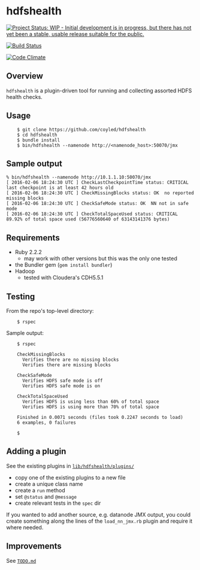 hdfshealth
==========

[![Project Status: WIP - Initial development is in progress, but there has not yet been a stable, usable release suitable for the public.](http://www.repostatus.org/badges/latest/wip.svg)](http://www.repostatus.org/#wip)

[![Build Status](https://semaphoreci.com/api/v1/coyled/hdfshealth/branches/master/shields_badge.svg)](https://semaphoreci.com/coyled/hdfshealth)

[![Code Climate](https://codeclimate.com/repos/56b557a42ffae3007100494f/badges/7868eb018fd5ecaec77f/gpa.svg)](https://codeclimate.com/repos/56b557a42ffae3007100494f/feed)


Overview
--------

`hdfshealth` is a plugin-driven tool for running and collecting
assorted HDFS health checks.


Usage
-----

```
    $ git clone https://github.com/coyled/hdfshealth
    $ cd hdfshealth
    $ bundle install
    $ bin/hdfshealth --namenode http://<namenode_host>:50070/jmx
```


Sample output
-------------

```
% bin/hdfshealth --namenode http://10.1.1.10:50070/jmx
[ 2016-02-06 18:24:30 UTC ] CheckLastCheckpointTime status: CRITICAL  last checkpoint is at least 42 hours old
[ 2016-02-06 18:24:30 UTC ] CheckMissingBlocks status: OK  no reported missing blocks
[ 2016-02-06 18:24:30 UTC ] CheckSafeMode status: OK  NN not in safe mode
[ 2016-02-06 18:24:30 UTC ] CheckTotalSpaceUsed status: CRITICAL  89.92% of total space used (56776560640 of 63143141376 bytes)
```


Requirements
------------

* Ruby 2.2.2
  * may work with other versions but this was the only one tested
* the Bundler gem (`gem install bundler`)
* Hadoop
  * tested with Cloudera's CDH5.5.1


Testing
-------

From the repo's top-level directory:

```
    $ rspec
```

Sample output:

```
    $ rspec

    CheckMissingBlocks
      Verifies there are no missing blocks
      Verifies there are missing blocks

    CheckSafeMode
      Verifies HDFS safe mode is off
      Verifies HDFS safe mode is on

    CheckTotalSpaceUsed
      Verifies HDFS is using less than 60% of total space
      Verifies HDFS is using more than 70% of total space

    Finished in 0.0071 seconds (files took 0.2247 seconds to load)
    6 examples, 0 failures

    $
```


Adding a plugin
---------------

See the existing plugins in [`lib/hdfshealth/plugins/`](lib/hdfshealth/plugins)

* copy one of the existing plugins to a new file
* create a unique class name
* create a `run` method
* set `@status` and `@message`
* create relevant tests in the `spec` dir


If you wanted to add another source, e.g. datanode JMX output, you
could create something along the lines of the `load_nn_jmx.rb` plugin
and require it where needed.


Improvements
------------

See [`TODO.md`](TODO.md)
